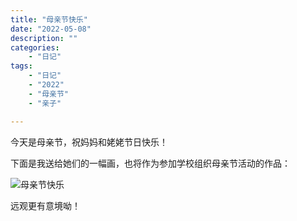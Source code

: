 ```yaml
---
title: "母亲节快乐"
date: "2022-05-08"
description: ""
categories:
    - "日记"
tags:
    - "日记"
    - "2022"
    - "母亲节"
    - "亲子"

---
```


今天是母亲节，祝妈妈和姥姥节日快乐！

下面是我送给她们的一幅画，也将作为参加学校组织母亲节活动的作品：

![母亲节快乐](http://image.tonybai.com/img/202205/diary_20220508_01.jpg)

远观更有意境呦！
